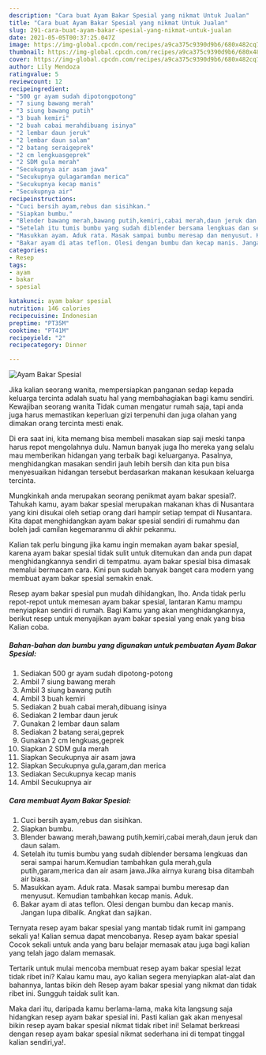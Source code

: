```yaml
---
description: "Cara buat Ayam Bakar Spesial yang nikmat Untuk Jualan"
title: "Cara buat Ayam Bakar Spesial yang nikmat Untuk Jualan"
slug: 291-cara-buat-ayam-bakar-spesial-yang-nikmat-untuk-jualan
date: 2021-05-05T00:37:25.047Z
image: https://img-global.cpcdn.com/recipes/a9ca375c9390d9b6/680x482cq70/ayam-bakar-spesial-foto-resep-utama.jpg
thumbnail: https://img-global.cpcdn.com/recipes/a9ca375c9390d9b6/680x482cq70/ayam-bakar-spesial-foto-resep-utama.jpg
cover: https://img-global.cpcdn.com/recipes/a9ca375c9390d9b6/680x482cq70/ayam-bakar-spesial-foto-resep-utama.jpg
author: Lily Mendoza
ratingvalue: 5
reviewcount: 12
recipeingredient:
- "500 gr ayam sudah dipotongpotong"
- "7 siung bawang merah"
- "3 siung bawang putih"
- "3 buah kemiri"
- "2 buah cabai merahdibuang isinya"
- "2 lembar daun jeruk"
- "2 lembar daun salam"
- "2 batang seraigeprek"
- "2 cm lengkuasgeprek"
- "2 SDM gula merah"
- "Secukupnya air asam jawa"
- "Secukupnya gulagaramdan merica"
- "Secukupnya kecap manis"
- "Secukupnya air"
recipeinstructions:
- "Cuci bersih ayam,rebus dan sisihkan."
- "Siapkan bumbu."
- "Blender bawang merah,bawang putih,kemiri,cabai merah,daun jeruk dan daun salam."
- "Setelah itu tumis bumbu yang sudah diblender bersama lengkuas dan serai sampai harum.Kemudian tambahkan gula merah,gula putih,garam,merica dan air asam jawa.Jika airnya kurang bisa ditambah air biasa."
- "Masukkan ayam. Aduk rata. Masak sampai bumbu meresap dan menyusut. Kemudian tambahkan kecap manis. Aduk."
- "Bakar ayam di atas teflon. Olesi dengan bumbu dan kecap manis. Jangan lupa dibalik. Angkat dan sajikan."
categories:
- Resep
tags:
- ayam
- bakar
- spesial

katakunci: ayam bakar spesial 
nutrition: 146 calories
recipecuisine: Indonesian
preptime: "PT35M"
cooktime: "PT41M"
recipeyield: "2"
recipecategory: Dinner

---
```



![Ayam Bakar Spesial](https://img-global.cpcdn.com/recipes/a9ca375c9390d9b6/680x482cq70/ayam-bakar-spesial-foto-resep-utama.jpg)

Jika kalian seorang wanita, mempersiapkan panganan sedap kepada keluarga tercinta adalah suatu hal yang membahagiakan bagi kamu sendiri. Kewajiban seorang  wanita Tidak cuman mengatur rumah saja, tapi anda juga harus memastikan keperluan gizi terpenuhi dan juga olahan yang dimakan orang tercinta mesti enak.

Di era  saat ini, kita memang bisa membeli masakan siap saji meski tanpa harus repot mengolahnya dulu. Namun banyak juga lho mereka yang selalu mau memberikan hidangan yang terbaik bagi keluarganya. Pasalnya, menghidangkan masakan sendiri jauh lebih bersih dan kita pun bisa menyesuaikan hidangan tersebut berdasarkan makanan kesukaan keluarga tercinta. 



Mungkinkah anda merupakan seorang penikmat ayam bakar spesial?. Tahukah kamu, ayam bakar spesial merupakan makanan khas di Nusantara yang kini disukai oleh setiap orang dari hampir setiap tempat di Nusantara. Kita dapat menghidangkan ayam bakar spesial sendiri di rumahmu dan boleh jadi camilan kegemaranmu di akhir pekanmu.

Kalian tak perlu bingung jika kamu ingin memakan ayam bakar spesial, karena ayam bakar spesial tidak sulit untuk ditemukan dan anda pun dapat menghidangkannya sendiri di tempatmu. ayam bakar spesial bisa dimasak memalui bermacam cara. Kini pun sudah banyak banget cara modern yang membuat ayam bakar spesial semakin enak.

Resep ayam bakar spesial pun mudah dihidangkan, lho. Anda tidak perlu repot-repot untuk memesan ayam bakar spesial, lantaran Kamu mampu menyiapkan sendiri di rumah. Bagi Kamu yang akan menghidangkannya, berikut resep untuk menyajikan ayam bakar spesial yang enak yang bisa Kalian coba.

<!--inarticleads1-->

##### Bahan-bahan dan bumbu yang digunakan untuk pembuatan Ayam Bakar Spesial:

1. Sediakan 500 gr ayam sudah dipotong-potong
1. Ambil 7 siung bawang merah
1. Ambil 3 siung bawang putih
1. Ambil 3 buah kemiri
1. Sediakan 2 buah cabai merah,dibuang isinya
1. Sediakan 2 lembar daun jeruk
1. Gunakan 2 lembar daun salam
1. Sediakan 2 batang serai,geprek
1. Gunakan 2 cm lengkuas,geprek
1. Siapkan 2 SDM gula merah
1. Siapkan Secukupnya air asam jawa
1. Siapkan Secukupnya gula,garam,dan merica
1. Sediakan Secukupnya kecap manis
1. Ambil Secukupnya air




<!--inarticleads2-->

##### Cara membuat Ayam Bakar Spesial:

1. Cuci bersih ayam,rebus dan sisihkan.
1. Siapkan bumbu.
1. Blender bawang merah,bawang putih,kemiri,cabai merah,daun jeruk dan daun salam.
1. Setelah itu tumis bumbu yang sudah diblender bersama lengkuas dan serai sampai harum.Kemudian tambahkan gula merah,gula putih,garam,merica dan air asam jawa.Jika airnya kurang bisa ditambah air biasa.
1. Masukkan ayam. Aduk rata. Masak sampai bumbu meresap dan menyusut. Kemudian tambahkan kecap manis. Aduk.
1. Bakar ayam di atas teflon. Olesi dengan bumbu dan kecap manis. Jangan lupa dibalik. Angkat dan sajikan.




Ternyata resep ayam bakar spesial yang mantab tidak rumit ini gampang sekali ya! Kalian semua dapat mencobanya. Resep ayam bakar spesial Cocok sekali untuk anda yang baru belajar memasak atau juga bagi kalian yang telah jago dalam memasak.

Tertarik untuk mulai mencoba membuat resep ayam bakar spesial lezat tidak ribet ini? Kalau kamu mau, ayo kalian segera menyiapkan alat-alat dan bahannya, lantas bikin deh Resep ayam bakar spesial yang nikmat dan tidak ribet ini. Sungguh taidak sulit kan. 

Maka dari itu, daripada kamu berlama-lama, maka kita langsung saja hidangkan resep ayam bakar spesial ini. Pasti kalian gak akan menyesal bikin resep ayam bakar spesial nikmat tidak ribet ini! Selamat berkreasi dengan resep ayam bakar spesial nikmat sederhana ini di tempat tinggal kalian sendiri,ya!.

